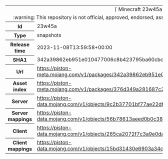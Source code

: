 <html><table>
<tr><td colspan="2" align="center"><img width="0" height="0"><br/>⌈ Minecraft 23w45a ⌋<br/><img width="0" height="0"></td></tr>
<tr><td colspan="2" align="center"><img width="0" height="0"><br/>
:warning: This repository is not official, approved, endorsed, associated or connected with Mojang :warning:
<br/><img width="0" height="0"></td></tr>
<tr><th>Id</th><td>23w45a</td></tr>
<tr><th>Type</th><td>snapshots</td></tr>
<tr><th>Release time</th><td>2023-11-08T13:59:58+00:00</td></tr>
<tr><th>SHA1</th><td>342a39862eb951e010477006c8b423795ba60cbc</td></tr>
<tr><th>Url</th><td><a href="https://piston-meta.mojang.com/v1/packages/342a39862eb951e010477006c8b423795ba60cbc/23w45a.json">https://piston-meta.mojang.com/v1/packages/342a39862eb951e010477006c8b423795ba60cbc/23w45a.json</a></td></tr>
<tr><th>Asset index</th><td><a href="https://piston-meta.mojang.com/v1/packages/376d349a281687c2d940d18457e8802181c8a744/11.json">https://piston-meta.mojang.com/v1/packages/376d349a281687c2d940d18457e8802181c8a744/11.json</a></td></tr>
<tr><th>Server</th><td><a href="https://piston-data.mojang.com/v1/objects/9c2b37701bf77ae22df4c32fd6dd1614049ce994/server.jar">https://piston-data.mojang.com/v1/objects/9c2b37701bf77ae22df4c32fd6dd1614049ce994/server.jar</a></td></tr>
<tr><th>Server mappings</th><td><a href="https://piston-data.mojang.com/v1/objects/56b78613aeed0b0c38b887e1ac7e948dc5dbc236/server.txt">https://piston-data.mojang.com/v1/objects/56b78613aeed0b0c38b887e1ac7e948dc5dbc236/server.txt</a></td></tr>
<tr><th>Client</th><td><a href="https://piston-data.mojang.com/v1/objects/265ca2072f7c3a9e0dae8c4abe223431089d9980/client.jar">https://piston-data.mojang.com/v1/objects/265ca2072f7c3a9e0dae8c4abe223431089d9980/client.jar</a></td></tr>
<tr><th>Client mappings</th><td><a href="https://piston-data.mojang.com/v1/objects/15bd31430e6903a34c68950d9443026f991a143e/client.txt">https://piston-data.mojang.com/v1/objects/15bd31430e6903a34c68950d9443026f991a143e/client.txt</a></td></tr>
</table></html>